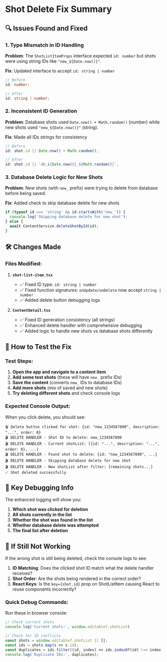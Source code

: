 # Shot Delete Fix Summary

## 🔍 Issues Found and Fixed

### 1. **Type Mismatch in ID Handling**
**Problem**: The `ShotListItemProps` interface expected `id: number` but shots were using string IDs like `"new_${Date.now()}"`.

**Fix**: Updated interface to accept `id: string | number`
```typescript
// Before
id: number;

// After  
id: string | number;
```

### 2. **Inconsistent ID Generation**
**Problem**: Database shots used `Date.now() + Math.random()` (number) while new shots used `"new_${Date.now()}"` (string).

**Fix**: Made all IDs strings for consistency
```typescript
// Before
id: shot.id || Date.now() + Math.random(),

// After
id: shot.id || `db_${Date.now()}_${Math.random()}`,
```

### 3. **Database Delete Logic for New Shots**
**Problem**: New shots (with `new_` prefix) were trying to delete from database before being saved.

**Fix**: Added check to skip database delete for new shots
```typescript
if (typeof id === 'string' && id.startsWith('new_')) {
  console.log('Skipping database delete for new shot');
} else {
  await ContentService.deleteShotById(id);
}
```

## 🛠 Changes Made

### Files Modified:
1. **`shot-list-item.tsx`**
   - ✅ Fixed ID type: `id: string | number`
   - ✅ Fixed function signatures: `onUpdate/onDelete` now accept `string | number`
   - ✅ Added delete button debugging logs

2. **`ContentDetail.tsx`**
   - ✅ Fixed ID generation consistency (all strings)
   - ✅ Enhanced delete handler with comprehensive debugging
   - ✅ Added logic to handle new shots vs database shots differently

## 🧪 How to Test the Fix

### Test Steps:
1. **Open the app and navigate to a content item**
2. **Add some test shots** (these will have `new_` prefix IDs)
3. **Save the content** (converts `new_` IDs to database IDs)
4. **Add more shots** (mix of saved and new shots)
5. **Try deleting different shots** and check console logs

### Expected Console Output:
When you click delete, you should see:
```
🗑️ Delete button clicked for shot: {id: "new_1234567890", description: "...", order: 0}
🎬 DELETE HANDLER - Shot ID to delete: new_1234567890
🎬 DELETE HANDLER - Current shotList: [{id: "...", description: "...", order: 0}, ...]
🎬 DELETE HANDLER - Found shot to delete: {id: "new_1234567890", ...}
🎬 DELETE HANDLER - Skipping database delete for new shot
🎬 DELETE HANDLER - New shotList after filter: [remaining shots...]
✅ Shot deleted successfully
```

## 🎯 Key Debugging Info

The enhanced logging will show you:
1. **Which shot was clicked for deletion**
2. **All shots currently in the list**  
3. **Whether the shot was found in the list**
4. **Whether database delete was attempted**
5. **The final list after deletion**

## 🚨 If Still Not Working

If the wrong shot is still being deleted, check the console logs to see:

1. **ID Matching**: Does the clicked shot ID match what the delete handler receives?
2. **Shot Order**: Are the shots being rendered in the correct order?
3. **React Keys**: Is the `key={shot.id}` prop on ShotListItem causing React to reuse components incorrectly?

### Quick Debug Commands:
Run these in browser console:
```javascript
// Check current shots
console.log('Current shots:', window.editable?.shotList)

// Check for ID conflicts
const shots = window.editable?.shotList || [];
const ids = shots.map(s => s.id);
const duplicates = ids.filter((id, index) => ids.indexOf(id) !== index);
console.log('Duplicate IDs:', duplicates);
```